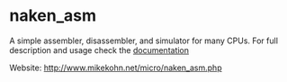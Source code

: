 
naken_asm
=========

A simple assembler, disassembler, and simulator for many CPUs.
For full description and usage check the [documentation](docs/)

Website: http://www.mikekohn.net/micro/naken_asm.php


